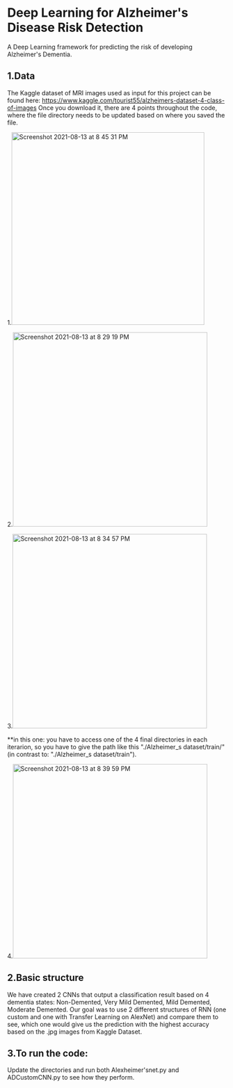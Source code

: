 # Deep Learning for Alzheimer's Disease Risk Detection
A Deep Learning framework for predicting the risk of developing Alzheimer's Dementia.


## 1.Data

The Kaggle dataset of MRI images used as input for this project can be found here: 
https://www.kaggle.com/tourist55/alzheimers-dataset-4-class-of-images
Once you download it, there are 4 points throughout the code, where the file directory needs to be updated based on where you saved the file.
   
 1.<img width="443" alt="Screenshot 2021-08-13 at 8 45 31 PM" src="https://user-images.githubusercontent.com/88878812/129433122-c089f826-1a52-4aaf-845e-5682fb497ea5.png">

 2.<img width="447" alt="Screenshot 2021-08-13 at 8 29 19 PM" src="https://user-images.githubusercontent.com/88878812/129432805-6640325d-bde0-406e-8aa2-b6eccee8a5a8.png">

 3.<img width="447" alt="Screenshot 2021-08-13 at 8 34 57 PM" src="https://user-images.githubusercontent.com/88878812/129432926-c0c49269-fca3-4989-94d3-71fa90e43a2c.png"> 

 **in this one: you have to access one of the 4 final directories in each iterarion, so you have to give the path like this "./Alzheimer_s dataset/train/" (in contrast to: "./Alzheimer_s dataset/train").
 
 4.<img width="447" alt="Screenshot 2021-08-13 at 8 39 59 PM" src="https://user-images.githubusercontent.com/88878812/129433017-4da21e9e-ac8d-4180-bc2e-ef7b70f93214.png">

## 2.Basic structure
We have created 2 CNNs that output a classification result based on 4 dementia states: Non-Demented, Very Mild Demented, Mild Demented, Moderate Demented.
Our goal was to use 2 different structures of RNN (one custom and one with Transfer Learning on AlexNet) and compare them to see, which one would give us the prediction with the highest accuracy based on the .jpg images from Kaggle Dataset.

## 3.To run the code:
Update the directories and run both Alexheimer'snet.py and ADCustomCNN.py to see how they perform.






